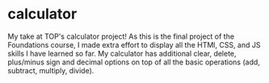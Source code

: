 # calculator

My take at TOP's calculator project!
As this is the final project of the Foundations course, I made extra effort to display all the HTMl, CSS, and JS skills I have learned so far. My calculator has additional clear, delete, plus/minus sign and decimal options on top of all the basic operations (add, subtract, multiply, divide).